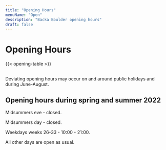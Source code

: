 ```yaml
---
title: "Opening Hours"
menuName: "Open"
description: "Backa Boulder opening hours"
draft: false
---
```


# Opening Hours

{{< opening-table >}}

##

Deviating opening hours may occur on and around public holidays and during June-August.

<!-- 
You can use this template for temporary opening hours
1. Remove this text and the html comment tags
2. Edit the information below
3. Voila, site will display temp opening hours.
4. Don't forget to change the Swedish content.

-->

## Opening hours during spring and summer 2022

Midsummers eve - closed.

Midsummers day - closed.

Weekdays weeks 26-33 - 10:00 - 21:00.

All other days are open as usual.



